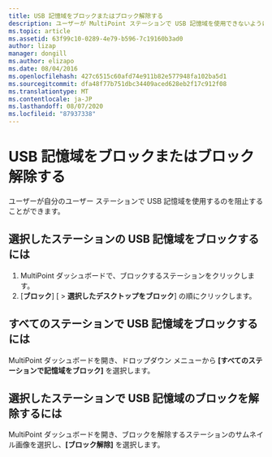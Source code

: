 ```yaml
---
title: USB 記憶域をブロックまたはブロック解除する
description: ユーザーが MultiPoint ステーションで USB 記憶域を使用できないようにする方法について説明します。
ms.topic: article
ms.assetid: 63f99c10-0289-4e79-b596-7c19160b3ad0
author: lizap
manager: dongill
ms.author: elizapo
ms.date: 08/04/2016
ms.openlocfilehash: 427c6515c60afd74e911b82e577948fa102ba5d1
ms.sourcegitcommit: dfa48f77b751dbc34409aced628eb2f17c912f08
ms.translationtype: MT
ms.contentlocale: ja-JP
ms.lasthandoff: 08/07/2020
ms.locfileid: "87937338"
---
```

# <a name="block-or-unblock-usb-storage"></a>USB 記憶域をブロックまたはブロック解除する
ユーザーが自分のユーザー ステーションで USB 記憶域を使用するのを阻止することができます。

## <a name="to-block-usb-storage-for-selected-stations"></a>選択したステーションの USB 記憶域をブロックするには
1. MultiPoint ダッシュボードで、ブロックするステーションをクリックします。
2. [**ブロック**] [  >  **選択したデスクトップをブロック**] の順にクリックします。

## <a name="to-block-usb-storage-for-all-stations"></a>すべてのステーションで USB 記憶域をブロックするには
MultiPoint ダッシュボードを開き、ドロップダウン メニューから **[すべてのステーションで記憶域をブロック]** を選択します。

## <a name="to-unblock-usb-storage-for-selected-stations"></a>選択したステーションで USB 記憶域のブロックを解除するには
MultiPoint ダッシュボードを開き、ブロックを解除するステーションのサムネイル画像を選択し、**[ブロック解除]** を選択します。